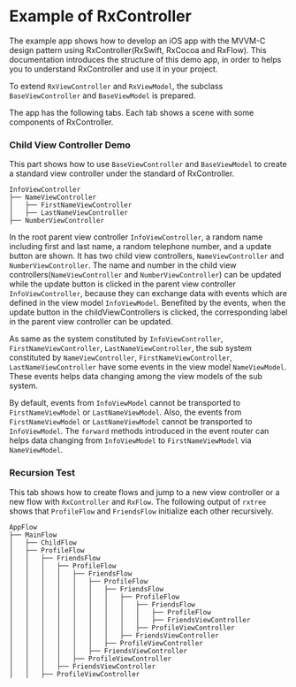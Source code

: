 # Example of RxController

The example app shows how to develop an iOS app with the MVVM-C design pattern using RxController(RxSwift, RxCocoa and RxFlow).
This documentation introduces the structure of this demo app, in order to helps you to understand RxController and use it in your project.

To extend `RxViewController` and `RxViewModel`, the subclass `BaseViewController` and `BaseViewModel` is prepared.

The app has the following tabs.
Each tab shows a scene with some components of RxController.

### Child View Controller Demo

This part shows how to use `BaseViewController` and `BaseViewModel` to create a standard view controller under the standard of RxController.

```
InfoViewController
├── NameViewController
│   ├── FirstNameViewController
│   ├── LastNameViewController
├── NumberViewController
```

In the root parent view controller `InfoViewController`, a random name including first and last name, a random telephone number,
and a update button are shown.
It has two child view controllers, `NameViewController` and `NumberViewController`.
The name and number in the child view controllers(`NameViewController` and `NumberViewController`) can be updated while the update button is clicked in the parent view controller `InfoViewController`,
because they can exchange data with events which are defined in the view model `InfoViewModel`.
Benefited by the events, when the update button in the childViewControllers is clicked, 
the corresponding label in the parent view controller can be updated.

As same as the system constituted by `InfoViewController`, `FirstNameViewController`, `LastNameViewController`,
the sub system constituted by `NameViewController`, `FirstNameViewController`, `LastNameViewController` have some events in the view model `NameViewModel`.
These events helps data changing among the view models of the sub system.

By default, events from `InfoViewModel` cannot be transported to `FirstNameViewModel` or `LastNameViewModel`.
Also, the events from `FirstNameViewModel` or `LastNameViewModel` cannot be transported to `InfoViewModel`.
The `forward` methods introduced in the event router can helps data changing from `InfoViewModel` to `FirstNameViewModel` via `NameViewModel`.

### Recursion Test

This tab shows how to create flows and jump to a new view controller or a new flow with `RxController` and `RxFlow`.
The following output of `rxtree` shows that `ProfileFlow` and `FriendsFlow` initialize each other recursively.

```
AppFlow
├── MainFlow
│   ├── ChildFlow
│   ├── ProfileFlow
│   │   ├── FriendsFlow
│   │   │   ├── ProfileFlow
│   │   │   │   ├── FriendsFlow
│   │   │   │   │   ├── ProfileFlow
│   │   │   │   │   │   ├── FriendsFlow
│   │   │   │   │   │   │   ├── ProfileFlow
│   │   │   │   │   │   │   │   ├── FriendsFlow
│   │   │   │   │   │   │   │   │   ├── ProfileFlow
│   │   │   │   │   │   │   │   │   ├── FriendsViewController
│   │   │   │   │   │   │   │   ├── ProfileViewController
│   │   │   │   │   │   │   ├── FriendsViewController
│   │   │   │   │   │   ├── ProfileViewController
│   │   │   │   │   ├── FriendsViewController
│   │   │   │   ├── ProfileViewController
│   │   │   ├── FriendsViewController
│   │   ├── ProfileViewController

```